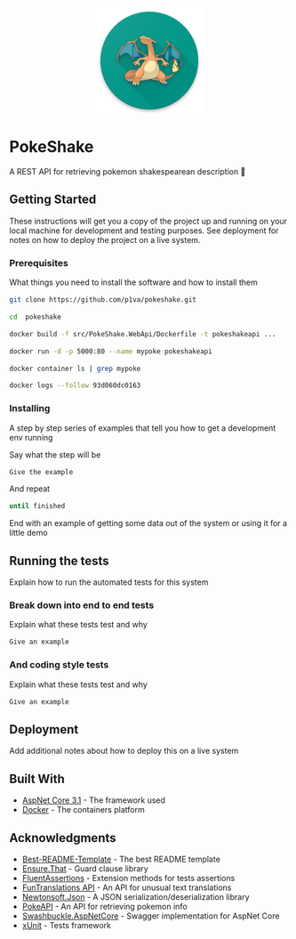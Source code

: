 <p align="center">
  <img src="art/icon.png"/>
</p>

# PokeShake

A REST API for retrieving pokemon shakespearean description 🙈

## Getting Started

These instructions will get you a copy of the project up and running on your local machine for development and testing purposes. See deployment for notes on how to deploy the project on a live system.

### Prerequisites

What things you need to install the software and how to install them

```sh
git clone https://github.com/p1va/pokeshake.git
```
```sh
cd  pokeshake
```
```sh
docker build -f src/PokeShake.WebApi/Dockerfile -t pokeshakeapi ...
```

```sh
docker run -d -p 5000:80 --name mypoke pokeshakeapi
```

```sh
docker container ls | grep mypoke
```

```sh
docker logs --follow 93d060dc0163
```

### Installing

A step by step series of examples that tell you how to get a development env running

Say what the step will be

```sh
Give the example
```

And repeat

```sh
until finished
```

End with an example of getting some data out of the system or using it for a little demo

## Running the tests

Explain how to run the automated tests for this system

### Break down into end to end tests

Explain what these tests test and why

```sh
Give an example
```

### And coding style tests

Explain what these tests test and why

```sh
Give an example
```

## Deployment

Add additional notes about how to deploy this on a live system

## Built With

* [AspNet Core 3.1](https://github.com/aspnet/AspNetCore) - The framework used
* [Docker](https://www.docker.com/) - The containers platform

## Acknowledgments

* [Best-README-Template](https://github.com/othneildrew/Best-README-Template) - The best README template
* [Ensure.That](https://github.com/danielwertheim/Ensure.That) - Guard clause library
* [FluentAssertions](https://fluentassertions.com/) - Extension methods for tests assertions
* [FunTranslations API](https://funtranslations.com/api/shakespeare) - An API for unusual text translations
* [Newtonsoft.Json](https://github.com/JamesNK/Newtonsoft.Json) - A JSON serialization/deserialization library
* [PokeAPI](https://pokeapi.co) - An API for retrieving pokemon info
* [Swashbuckle.AspNetCore](https://github.com/domaindrivendev/Swashbuckle.AspNetCore) - Swagger implementation for AspNet Core
* [xUnit](https://github.com/xunit/xunit) - Tests framework

